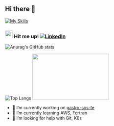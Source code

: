## Hi there 👋

[![My Skills](https://skillicons.dev/icons?i=java,mysql,firebase,kubernetes,docker,aws,fortran&theme=dark)](https://skillicons.dev)

<!-- [![My Skills](https://skillicons.dev/icons?i=windows,linux,ubuntu,bash,powershell&theme=dark)](https://skillicons.dev) -->

<!-- [![My Skills](https://skillicons.dev/icons?i=java,spring,maven,hibernate,fortran&theme=dark)](https://skillicons.dev) -->

<!-- [![My Skills](https://skillicons.dev/icons?i=kubernetes,docker,aws,gcp,github&theme=dark)](https://skillicons.dev) -->

<!-- [![My Skills](https://skillicons.dev/icons?i=js,html,css,react,npm,vite,redux&theme=dark)](https://skillicons.dev) -->

<!-- [![My Skills](https://skillicons.dev/icons?i=mysql,postgres,mongodb,firebase,&theme=dark)](https://skillicons.dev) -->

<!-- [![My Skills](https://skillicons.dev/icons?i=idea,vscode,postman,md,notion,arduino,discord&theme=dark)](https://skillicons.dev) -->

<!-- ![Shell Script](https://img.shields.io/badge/shell_script-%23121011.svg?style=for-the-badge&logo=gnu-bash&logoColor=white) -->
<!-- ![YAML](https://img.shields.io/badge/yaml-%23ffffff.svg?style=for-the-badge&logo=yaml&logoColor=151515) -->
<!-- ![Notepad++](https://img.shields.io/badge/Notepad++-90E59A.svg?style=for-the-badge&logo=notepad%2b%2b&logoColor=black)  -->
<!-- ![Jira](https://img.shields.io/badge/jira-%230A0FFF.svg?style=for-the-badge&logo=jira&logoColor=white) -->

<!-- ![JWT](https://img.shields.io/badge/JWT-black?style=for-the-badge&logo=JSON%20web%20tokens) -->
<!-- ![Thymeleaf](https://img.shields.io/badge/Thymeleaf-%23005C0F.svg?style=for-the-badge&logo=Thymeleaf&logoColor=white) -->

### <img src="https://em-content.zobj.net/source/telegram/386/mobile-phone-with-arrow_1f4f2.webp" alt="mobile-phone" width="25" height="25" /> Hit me up! [![LinkedIn](https://img.shields.io/badge/linkedin-%230077B5.svg?style=flat&logo=linkedin&logoColor=white)](https://www.linkedin.com/in/ivan--bukrieiev/)

![Anurag's GitHub stats](https://github-readme-stats.vercel.app/api?username=ikar-zindo&show_icons=true&theme=tokyonight)

![Top Langs](https://github-readme-stats.vercel.app/api/top-langs/?username=ikar-zindo&layout=compact&theme=vision-friendly-dark) <img src="https://media0.giphy.com/media/v1.Y2lkPTc5MGI3NjExY2o2NHZqazNnY2I1OGhseml0ZG94ZzJpN3A5N2tvcnZqZnlla2U2cSZlcD12MV9pbnRlcm5hbF9naWZfYnlfaWQmY3Q9cw/WUlplcMpOCEmTGBtBW/giphy.webp" width="250" height="150" />

- 🔭 I’m currently working on [gastro-sos-fe](https://github.com/ikar-zindo/gastro-sos-fe)
- 🌱 I’m currently learning AWS, Fortran
- 🤔 I’m looking for help with Git, K8s

<!--
**ikar-zindo/ikar-zindo** is a ✨ _special_ ✨ repository because its `README.md` (this file) appears on your GitHub profile.

Here are some ideas to get you started:

- 🔭 I’m currently working on ...
- 🌱 I’m currently learning ...
- 👯 I’m looking to collaborate on ...
- 🤔 I’m looking for help with ...
- 💬 Ask me about ...
- 📫 How to reach me: ...
- 😄 Pronouns: ...
- ⚡ Fun fact: ...
-->
